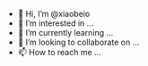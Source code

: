 - 👋 Hi, I’m @xiaobeio
- 👀 I’m interested in ...
- 🌱 I’m currently learning ...
- 💞️ I’m looking to collaborate on ...
- 📫 How to reach me ...

<!---
xiaobeio/xiaobeio is a ✨ special ✨ repository because its `README.md` (this file) appears on your GitHub profile.
You can click the Preview link to take a look at your changes.
--->
